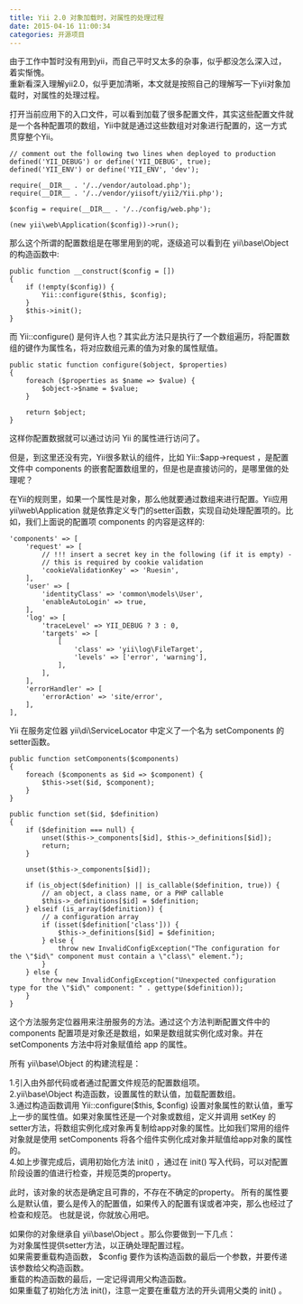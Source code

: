 ```yaml
---
title: Yii 2.0 对象加载时，对属性的处理过程
date: 2015-04-16 11:00:34
categories: 开源项目
---
```


由于工作中暂时没有用到yii，而自己平时又太多的杂事，似乎都没怎么深入过，着实惭愧。  
重新看深入理解yii2.0，似乎更加清晰，本文就是按照自己的理解写一下yii对象加载时，对属性的处理过程。

打开当前应用下的入口文件，可以看到加载了很多配置文件，其实这些配置文件就是一个各种配置项的数组，Yii中就是通过这些数组对对象进行配置的，这一方式贯穿整个Yii。

```
// comment out the following two lines when deployed to production
defined('YII_DEBUG') or define('YII_DEBUG', true);
defined('YII_ENV') or define('YII_ENV', 'dev');

require(__DIR__ . '/../vendor/autoload.php');
require(__DIR__ . '/../vendor/yiisoft/yii2/Yii.php');

$config = require(__DIR__ . '/../config/web.php');

(new yii\web\Application($config))->run();
```

那么这个所谓的配置数组是在哪里用到的呢，逐级追可以看到在 yii\\base\\Object 的构造函数中:

```
public function __construct($config = [])
{
    if (!empty($config)) {
        Yii::configure($this, $config);
    }
    $this->init();
}
```

而 Yii::configure() 是何许人也？其实此方法只是执行了一个数组遍历，将配置数组的键作为属性名，将对应数组元素的值为对象的属性赋值。

```
public static function configure($object, $properties)
{
    foreach ($properties as $name => $value) {
        $object->$name = $value;
    }

    return $object;
}
```

这样你配置数据就可以通过访问 Yii 的属性进行访问了。

但是，到这里还没有完，Yii很多默认的组件，比如 Yii::$app->request ，是配置文件中 components 的嵌套配置数组里的，但是也是直接访问的，是哪里做的处理呢？

在Yii的规则里，如果一个属性是对象，那么他就要通过数组来进行配置。Yii应用 yii\\web\\Application 就是依靠定义专门的setter函数，实现自动处理配置项的。比如，我们上面说的配置项 components 的内容是这样的:

```
'components' => [
    'request' => [
        // !!! insert a secret key in the following (if it is empty) -
        // this is required by cookie validation
        'cookieValidationKey' => 'Ruesin',
    ],
    'user' => [
        'identityClass' => 'common\models\User',
        'enableAutoLogin' => true,
    ],
    'log' => [
        'traceLevel' => YII_DEBUG ? 3 : 0,
        'targets' => [
            [
                'class' => 'yii\log\FileTarget',
                'levels' => ['error', 'warning'],
            ],
        ],
    ],
    'errorHandler' => [
        'errorAction' => 'site/error',
    ],
],
```

Yii 在服务定位器 yii\\di\\ServiceLocator 中定义了一个名为 setComponents 的setter函数。

```
public function setComponents($components)
{
    foreach ($components as $id => $component) {
        $this->set($id, $component);
    }
}
```

```
public function set($id, $definition)
{
    if ($definition === null) {
        unset($this->_components[$id], $this->_definitions[$id]);
        return;
    }

    unset($this->_components[$id]);

    if (is_object($definition) || is_callable($definition, true)) {
        // an object, a class name, or a PHP callable
        $this->_definitions[$id] = $definition;
    } elseif (is_array($definition)) {
        // a configuration array
        if (isset($definition['class'])) {
            $this->_definitions[$id] = $definition;
        } else {
            throw new InvalidConfigException("The configuration for the \"$id\" component must contain a \"class\" element.");
        }
    } else {
        throw new InvalidConfigException("Unexpected configuration type for the \"$id\" component: " . gettype($definition));
    }
}
```

这个方法服务定位器用来注册服务的方法。通过这个方法判断配置文件中的 components 配置项是对象还是数组，如果是数组就实例化成对象。并在 setComponents 方法中将对象赋值给 app 的属性。

所有 yii\\base\\Object 的构建流程是：

 1.引入由外部代码或者通过配置文件规范的配置数组项。  
 2.yii\\base\\Object 构造函数，设置属性的默认值，加载配置数组。  
 3.通过构造函数调用 Yii::configure($this, $config) 设置对象属性的默认值，重写上一步的属性值。如果对象属性还是一个对象或数组，定义并调用 setKey 的setter方法，将数组实例化成对象再复制给app对象的属性。比如我们常用的组件对象就是使用 setComponents 将各个组件实例化成对象并赋值给app对象的属性的。  
 4.如上步骤完成后，调用初始化方法 init() ，通过在 init() 写入代码，可以对配置阶段设置的值进行检查，并规范类的property。

此时，该对象的状态是确定且可靠的，不存在不确定的property。 所有的属性要么是默认值，要么是传入的配置值，如果传入的配置有误或者冲突，那么也经过了检查和规范。 也就是说，你就放心用吧。

如果你的对象继承自 yii\\base\\Object 。那么你要做到一下几点：  
 为对象属性提供setter方法，以正确处理配置过程。  
 如果需要重载构造函数， $config 要作为该构造函数的最后一个参数，并要传递该参数给父构造函数。  
 重载的构造函数的最后，一定记得调用父构造函数。  
 如果重载了初始化方法 init()，注意一定要在重载方法的开头调用父类的 init() 。
